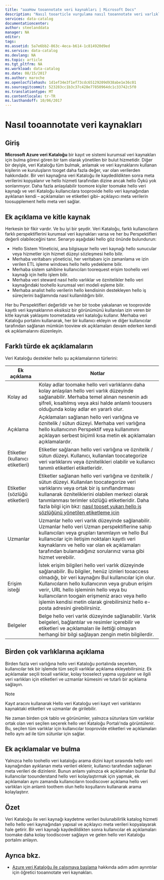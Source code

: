 ```yaml
---
title: "aaaHow tooannotate veri kaynakları | Microsoft Docs"
description: "Nasıl tooarticle vurgulama nasıl tooannotate veri varlıklarını kolay adlar, etiketler, açıklamalar ve uzmanlar dahil olmak üzere Azure veri Kataloğu."
services: data-catalog
documentationcenter: 
author: steelanddata
manager: NA
editor: 
tags: 
ms.assetid: 5a7e6bb2-863c-4eca-b614-1c814920d9ed
ms.service: data-catalog
ms.devlang: NA
ms.topic: article
ms.tgt_pltfrm: NA
ms.workload: data-catalog
ms.date: 08/15/2017
ms.author: maroche
ms.openlocfilehash: 1d1ef34e3f1ef73cdc65129209d938abe1e36c01
ms.sourcegitcommit: 523283cc1b3c37c428e77850964dc1c33742c5f0
ms.translationtype: MT
ms.contentlocale: tr-TR
ms.lasthandoff: 10/06/2017
---
```

# <a name="how-tooannotate-data-sources"></a>Nasıl tooannotate veri kaynakları
## <a name="introduction"></a>Giriş
**Microsoft Azure veri Kataloğu** bir kayıt ve sistemi kurumsal veri kaynakları için bulma görevi gören bir tam olarak yönetilen bir bulut hizmetidir. Diğer bir deyişle, veri Kataloğu tüm bulmak, anlamak ve veri kaynaklarını kullanan kişilerin ve kuruluşların tooget daha fazla değer, var olan verilerden hakkındadır. Bir veri kaynağına veri Kataloğu ile kaydedildikten sonra meta verilerini kopyalanır ve hello hizmeti tarafından dizine ancak hello Öykü yok sonlanmıyor. Daha fazla anlaşılabilir toomore kişiler toomake hello veri kaynağı ve veri Kataloğu kullanıcılara tooprovide hello veri kaynağından ayıklanan kendi – açıklamaları ve etiketleri gibi– açıklayıcı meta verilerin toosupplement hello meta veri sağlar.

## <a name="annotation-and-crowdsourcing"></a>Ek açıklama ve kitle kaynak
Herkesin bir fikir vardır. Ve bu iyi bir şeydir.
Veri Kataloğu, farklı kullanıcıların farklı perspektiflerini kurumsal veri kaynakları varsa ve her bu Perspektifleri değerli olabileceğini tanır. Senaryo aşağıdaki hello göz önünde bulundurun:

* Hello Sistem Yöneticisi, ana bilgisayar hello veri kaynağı hello sunucular veya hizmetler için hizmet düzeyi sözleşmesi hello bilir.
* Merhaba veritabanı yöneticisi, her veritabanı için zamanlama ve izin verilen ETL işleme windows hello hello yedekleme bilir.
* Merhaba sistem sahibine kullanıcıları toorequest erişim toohello veri kaynağı için hello işlem bilir.
* Merhaba veri steward nasıl hello varlıklar ve öznitelikler hello veri kaynağındaki toohello kurumsal veri modeli eşleme bilir.
* Merhaba analist hello verilerin hello kendisinin destekleyen hello iş süreçlerini bağlamında nasıl kullanıldığını bilir.

Her bu Perspektifleri değerlidir ve her bir toobe yakalanan ve tooprovide kayıtlı veri kaynaklarının eksiksiz bir görünümünü kullanılan izin veren bir kitle kaynak yaklaşımı toometadata veri kataloğu kullanır. Merhaba veri Kataloğu portalını kullanarak, her bir kullanıcı ekleyin ve diğer kullanıcılar tarafından sağlanan mümkün tooview ek açıklamaları devam ederken kendi ek açıklamalarını düzenleyin.

## <a name="different-types-of-annotations"></a>Farklı türde ek açıklamaların
Veri Kataloğu destekler hello şu açıklamalarının türlerini:

| Ek açıklama | Notlar |
| --- | --- |
| Kolay ad |Kolay adlar toomake hello veri varlıklarını daha kolay anlaşılan hello veri varlık düzeyinde sağlanabilir. Merhaba temel alınan nesnenin adı şifreli, kısaltılmış veya aksi halde anlamlı toousers olduğunda kolay adlar en yararlı olur. |
| Açıklama |Açıklamaları sağlanan hello veri varlığına ve öznitelik / sütun düzeyi. Merhaba veri varlığına hello kullanıcının Perspektif veya kullanımını açıklayan serbest biçimli kısa metin ek açıklamaları açıklamalardır. |
| Etiketler (kullanıcı etiketleri) |Etiketler sağlanan hello veri varlığına ve öznitelik / sütun düzeyi. Kullanıcı, kullanılan toocategorize veri varlıklarını veya öznitelikleri olabilir ve kullanıcı tanımlı etiketleri etiketleridir. |
| Etiketler (sözlüğü etiketleri) |Etiketler sağlanan hello veri varlığına ve öznitelik / sütun düzeyi. Kullanılan toocategorize veri varlıklarını veya ortak bir iş sınıflandırması kullanarak özniteliklerini olabilen merkezi olarak tanımlanması terimler sözlüğü etiketleridir. Daha fazla bilgi için bkz: [nasıl tooset yukarı hello iş sözlüğünü yönetilen etiketleme için](data-catalog-how-to-business-glossary.md) |
| Uzmanlar |Uzmanlar hello veri varlık düzeyinde sağlanabilir. Uzmanlar hello veri Uzman perspektiflerine sahip kullanıcıları veya grupları tanımlayın ve hello Bul kullanıcılar için iletişim noktaları kayıtlı veri kaynaklarını ve hello var olan ek açıklamaları tarafından bulamadığınız sorularınız varsa gibi hizmet verebilir. |
| Erişim isteği |İstek erişim bilgileri hello veri varlık düzeyinde sağlanabilir. Bu bilgiler, henüz izinleri tooaccess olmadığı, bir veri kaynağını Bul kullanıcılar için olur. Kullanıcıların hello kullanıcının veya grubun erişim verir, URL hello işleminin hello veya bu kullanıcıların toogain erişmeniz aracı veya hello işlemin kendisi metin olarak girebilirsiniz hello e-posta adresini girebilirsiniz. |
| Belgeler |Belge hello veri varlık düzeyinde sağlanabilir. Varlık belgeleri, bağlantılar ve resimler içerebilir ve etiketleri ve açıklamaları ile ilettiği olmayan herhangi bir bilgi sağlayan zengin metin bilgilerdir. |

## <a name="annotating-multiple-assets"></a>Birden çok varlıklarına açıklama
Birden fazla veri varlığına hello veri Kataloğu portalında seçerken, kullanıcılar tek bir işlemde tüm seçili varlıklar açıklama ekleyebilirsiniz. Ek açıklamalar seçili tooall varlıklar, kolay tooselect yapma uygulanır ve ilgili veri varlıkları için etiketleri ve uzmanlar kümesini ve tutarlı bir açıklama sağlayın.

> [!NOTE]
> Kayıt aracını kullanarak Hello veri Kataloğu veri kayıt veri varlıklarını kaynaktaki etiketleri ve uzmanlar de girilebilir.
>
>

Ne zaman birden çok tablo ve görünümler, yalnızca sütunlara tüm varlıklar ortak olan veri seçilen seçerek hello veri Kataloğu Portalı'nda görüntülenir. Bu, seçilen tüm varlıklar için kullanıcılar tooprovide etiketleri ve açıklamaları hello aynı ad ile tüm sütunlar için sağlar.

## <a name="annotations-and-discovery"></a>Ek açıklamalar ve bulma
Yalnızca hello toohello veri kataloğu arama dizini kayıt sırasında hello veri kaynağından ayıklanan meta verileri eklenir, kullanıcı tarafından sağlanan meta verileri de dizinlenir. Bunun anlamı yalnızca ek açıklamaları bunlar Bul kullanıcılar toounderstand hello veri kolaylaştırmak için yapmak, ek açıklamaları aynı zamanda kullanıcıların toodiscover açıklama hello veri varlıkları için anlamlı toothem olun hello koşullarını kullanarak arama kolaylaştırır.

## <a name="summary"></a>Özet
Veri Kataloğu ile veri kaynağı kaydetme verileri bulunabilirlik katalog hizmeti hello hello veri kaynağından yapısal ve açıklayıcı meta verileri kopyalayarak hale getirir. Bir veri kaynağı kaydedildikten sonra kullanıcılar ek açıklamaları toomake daha kolay toodiscover sağlayın ve gelen hello veri Kataloğu portalını anlayın.

## <a name="see-also"></a>Ayrıca bkz.
* [Azure veri Kataloğu ile çalışmaya başlama](data-catalog-get-started.md) hakkında adım adım ayrıntılar için öğretici tooannotate veri kaynakları.
